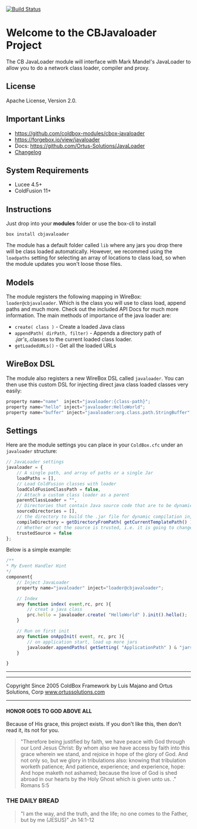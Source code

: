 [![Build Status](https://travis-ci.org/coldbox-modules/cbox-javaloader.svg?branch=development)](https://travis-ci.org/coldbox-modules/cbox-javaloader)

# Welcome to the CBJavaloader Project

The CB JavaLoader module will interface with Mark Mandel's JavaLoader to allow you to do a network class loader, compiler and proxy.  

## License

Apache License, Version 2.0.

## Important Links

- https://github.com/coldbox-modules/cbox-javaloader
- https://forgebox.io/view/javaloader
- Docs: https://github.com/Ortus-Solutions/JavaLoader
- [Changelog](changelog.md)

## System Requirements

- Lucee 4.5+
- ColdFusion 11+

## Instructions

Just drop into your **modules** folder or use the box-cli to install

`box install cbjavaloader`

The module has a default folder called `lib` where any jars you drop there will be class loaded automatically.  However, we recommed using the `loadpaths` setting for selecting an array of locations to class load, so when the module updates you won't loose those files.

## Models
The module registers the following mapping in WireBox: `loader@cbjavaloader`. Which is the class you will use to class load, append paths and much more.  Check out the included API Docs for much more information.  The main methods of importance of the java loader are:

* `create( class )` - Create a loaded Java class
* `appendPath( dirPath, filter)` - Appends a directory path of *.jar's,*.classes to the current loaded class loader.
* `getLoadedURLs()` - Get all the loaded URLs

## WireBox DSL
The module also registers a new WireBox DSL called `javaloader`.  You can then use this custom DSL for injecting direct java class loaded classes very easily:

```js
property name="name"  inject="javaloader:{class-path}";
property name="hello" inject="javaloader:HelloWorld";
property name="buffer" inject="javaloader:org.class.path.StringBuffer";
```

## Settings

Here are the module settings you can place in your `ColdBox.cfc` under an `javaloader` structure:

```js
// JavaLoader settings
javaloader = {
	// A single path, and array of paths or a single Jar
	loadPaths = [],
	// Load ColdFusion classes with loader
	loadColdFusionClassPath = false,
	// Attach a custom class loader as a parent
	parentClassLoader = "",
	// Directories that contain Java source code that are to be dynamically compiled
	sourceDirectories = [],
	// the directory to build the .jar file for dynamic compilation in, defaults to ./tmp
	compileDirectory = getDirectoryFromPath( getCurrentTemplatePath() ) & "model/javaloader/tmp",
	// Whether or not the source is trusted, i.e. it is going to change? Defaults to false, so changes will be recompiled and loaded
	trustedSource = false
};
```

Below is a simple example:

```js
/**
* My Event Handler Hint
*/
component{
	// Inject JavaLoader
	property name="javaloader" inject="loader@cbjavaloader";

	// Index
	any function index( event,rc, prc ){
		// creat a java class
		prc.hello = javaloader.create( "HelloWorld" ).init().hello();
	}

	// Run on first init
	any function onAppInit( event, rc, prc ){
		// on application start, load up more jars
		javaloader.appendPaths( getSetting( "ApplicationPath" ) & "jars" );
	}

}
```

---

********************************************************************************
Copyright Since 2005 ColdBox Framework by Luis Majano and Ortus Solutions, Corp
www.ortussolutions.com
********************************************************************************

#### HONOR GOES TO GOD ABOVE ALL
Because of His grace, this project exists. If you don't like this, then don't read it, its not for you.

>"Therefore being justified by faith, we have peace with God through our Lord Jesus Christ:
By whom also we have access by faith into this grace wherein we stand, and rejoice in hope of the glory of God.
And not only so, but we glory in tribulations also: knowing that tribulation worketh patience;
And patience, experience; and experience, hope:
And hope maketh not ashamed; because the love of God is shed abroad in our hearts by the 
Holy Ghost which is given unto us. ." Romans 5:5

### THE DAILY BREAD
 > "I am the way, and the truth, and the life; no one comes to the Father, but by me (JESUS)" Jn 14:1-12